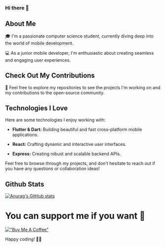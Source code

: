 ### Hi there 👋

## About Me

🎓 I'm a passionate computer science student, currently diving deep into the world of mobile development.

💻 As a junior mobile developer, I'm enthusiastic about creating seamless and engaging user experiences.

## Check Out My Contributions

🚀 Feel free to explore my repositories to see the projects I'm working on and my contributions to the open-source community.

## Technologies I Love

Here are some technologies I enjoy working with:

- **Flutter & Dart:** Building beautiful and fast cross-platform mobile applications.

- **React:** Crafting dynamic and interactive user interfaces.

- **Express:** Creating robust and scalable backend APIs.

Feel free to browse through my projects, and don't hesitate to reach out if you have any questions or collaboration ideas!

## Github Stats
[![Anurag's GitHub stats](https://github-readme-stats.vercel.app/api?username=ramybouchareb25&show_icons=true)](https://github.com/anuraghazra/github-readme-stats)

# You can support me if you want 👀
[!["Buy Me A Coffee"](https://www.buymeacoffee.com/assets/img/custom_images/orange_img.png)](https://www.buymeacoffee.com/ramybouchareb)

Happy coding! 🚀✨
<!--
**RamyBouchareb25/RamyBouchareb25** is a ✨ _special_ ✨ repository because its `README.md` (this file) appears on your GitHub profile.

Here are some ideas to get you started:

- 🔭 I’m currently working on ...
- 🌱 I’m currently learning ...
- 👯 I’m looking to collaborate on ...
- 🤔 I’m looking for help with ...
- 💬 Ask me about ...
- 📫 How to reach me: ...
- 😄 Pronouns: ...
- ⚡ Fun fact: ...
-->
